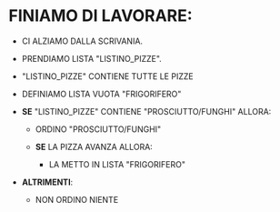 # FINIAMO DI LAVORARE:

- CI ALZIAMO DALLA SCRIVANIA.

- PRENDIAMO LISTA "LISTINO_PIZZE". 

- "LISTINO_PIZZE" CONTIENE TUTTE LE PIZZE

- DEFINIAMO LISTA VUOTA "FRIGORIFERO"

-  **SE** "LISTINO_PIZZE" CONTIENE "PROSCIUTTO/FUNGHI" ALLORA: 

   - ORDINO "PROSCIUTTO/FUNGHI"

   - **SE** LA PIZZA AVANZA ALLORA:
     
     - LA METTO IN LISTA "FRIGORIFERO"
 

- **ALTRIMENTI**:
  - NON ORDINO NIENTE


 
